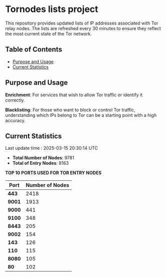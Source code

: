 # Tornodes lists project

This repository provides updated lists of IP addresses associated with Tor relay nodes. The lists are refreshed every 30 minutes to ensure they reflect the most current state of the Tor network.

## Table of Contents

- [Purpose and Usage](#purpose-and-usage)
- [Current Statistics](#current-statistics)


## Purpose and Usage

**Enrichment**: For services that wish to allow Tor traffic or identify it correctly.

**Blacklisting**: For those who want to block or control Tor traffic, understanding which IPs belong to Tor can be a starting point with a high accuracy.

## Current Statistics

Last update time : 2025-03-15 20:30:14 UTC

- **Total Number of Nodes**: 9781
- **Total of Entry Nodes**: 8163

**TOP 10 PORTS USED FOR TOR ENTRY NODES**

| **Port** | **Number of Nodes** |
|------|-----------------|
| **443**   | 2418  |
| **9001**   | 1913  |
| **9000**   | 441  |
| **9100**   | 348  |
| **8443**   | 205  |
| **9002**   | 154  |
| **143**   | 126  |
| **110**   | 115  |
| **8080**   | 105  |
| **80**   | 102  |

